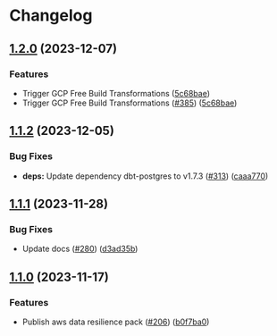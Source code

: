 # Changelog

## [1.2.0](https://github.com/cloudquery/policies-premium/compare/transformation-aws-data-resilience-v1.1.2...transformation-aws-data-resilience-v1.2.0) (2023-12-07)


### Features

* Trigger GCP Free Build Transformations ([5c68bae](https://github.com/cloudquery/policies-premium/commit/5c68bae0f30e4e57db5774300488d4b6ddd42c3b))
* Trigger GCP Free Build Transformations ([#385](https://github.com/cloudquery/policies-premium/issues/385)) ([5c68bae](https://github.com/cloudquery/policies-premium/commit/5c68bae0f30e4e57db5774300488d4b6ddd42c3b))

## [1.1.2](https://github.com/cloudquery/policies-premium/compare/transformation-aws-data-resilience-v1.1.1...transformation-aws-data-resilience-v1.1.2) (2023-12-05)


### Bug Fixes

* **deps:** Update dependency dbt-postgres to v1.7.3 ([#313](https://github.com/cloudquery/policies-premium/issues/313)) ([caaa770](https://github.com/cloudquery/policies-premium/commit/caaa770ed3ea2b4285a2d4af851bb05f1449e9b0))

## [1.1.1](https://github.com/cloudquery/policies-premium/compare/transformation-aws-data-resilience-v1.1.0...transformation-aws-data-resilience-v1.1.1) (2023-11-28)


### Bug Fixes

* Update docs ([#280](https://github.com/cloudquery/policies-premium/issues/280)) ([d3ad35b](https://github.com/cloudquery/policies-premium/commit/d3ad35bc6ac54875e124632194e38b04e490bec9))

## [1.1.0](https://github.com/cloudquery/policies-premium/compare/transformation-aws-data-resilience-v1.0.0...transformation-aws-data-resilience-v1.1.0) (2023-11-17)


### Features

* Publish aws data resilience pack ([#206](https://github.com/cloudquery/policies-premium/issues/206)) ([b0f7ba0](https://github.com/cloudquery/policies-premium/commit/b0f7ba0d2329c10cb4c79b53d151f3ba9122a5af))

